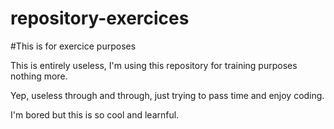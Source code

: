 # repository-exercices

#This is for exercice purposes

This is entirely useless, I'm using this repository for training purposes nothing more.

Yep, useless through and through, just trying to pass time and enjoy coding.

I'm bored but this is so cool and learnful.
 
